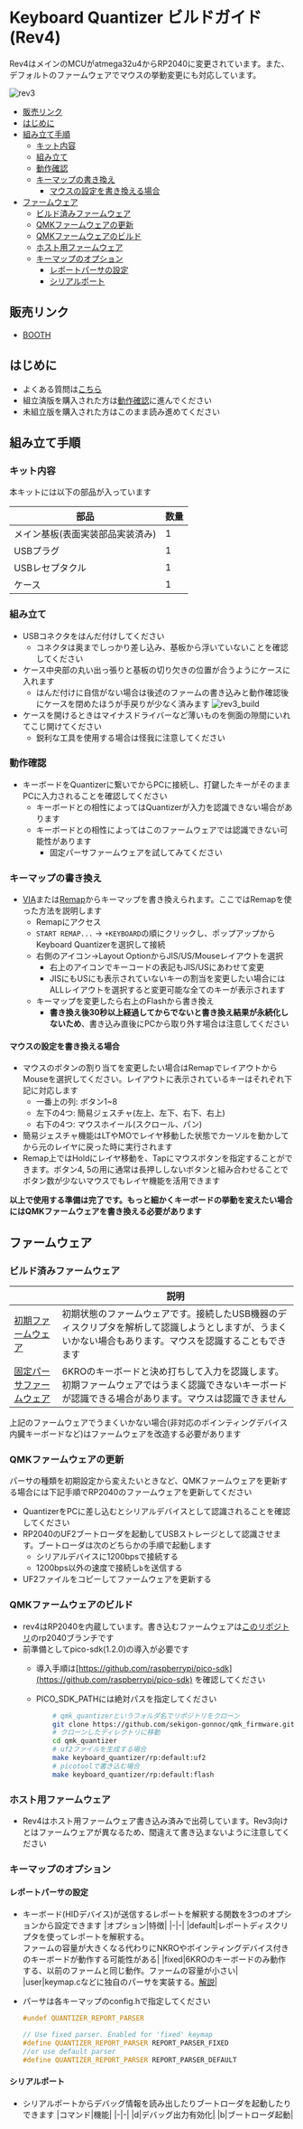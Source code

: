 # Keyboard Quantizer ビルドガイド(Rev4)

Rev4はメインのMCUがatmega32u4からRP2040に変更されています。また、デフォルトのファームウェアでマウスの挙動変更にも対応しています。

![rev3](img/rev3_rear.jpg)

- [販売リンク](#販売リンク)
- [はじめに](#はじめに)
- [組み立て手順](#組み立て手順)
  - [キット内容](#キット内容)
  - [組み立て](#組み立て)
  - [動作確認](#動作確認)
  - [キーマップの書き換え](#キーマップの書き換え)
    - [マウスの設定を書き換える場合](#マウスの設定を書き換える場合)
- [ファームウェア](#ファームウェア)
  - [ビルド済みファームウェア](#ビルド済みファームウェア)
  - [QMKファームウェアの更新](#qmkファームウェアの更新)
  - [QMKファームウェアのビルド](#qmkファームウェアのビルド)
  - [ホスト用ファームウェア](#ホスト用ファームウェア)
  - [キーマップのオプション](#キーマップのオプション)
    - [レポートパーサの設定](#レポートパーサの設定)
    - [シリアルポート](#シリアルポート)

## 販売リンク
- [BOOTH](https://nogikes.booth.pm/items/2256612)

## はじめに
- よくある質問は[こちら](README.md#よくある質問)
- 組立済版を購入された方は[動作確認](#動作確認)に進んでください
- 未組立版を購入された方はこのまま読み進めてください

## 組み立て手順
### キット内容
本キットには以下の部品が入っています

|部品|数量|
|--|--|
|メイン基板(表面実装部品実装済み) |1
|USBプラグ |1
|USBレセプタクル |1
|ケース |1

### 組み立て
- USBコネクタをはんだ付けしてください
  - コネクタは奥までしっかり差し込み、基板から浮いていないことを確認してください
- ケース中央部の丸い出っ張りと基板の切り欠きの位置が合うようにケースに入れます
  - はんだ付けに自信がない場合は後述のファームの書き込みと動作確認後にケースを閉めたほうが手戻りが少なく済みます
  ![rev3_build](img/rev3_build.jpg)
- ケースを開けるときはマイナスドライバーなど薄いものを側面の隙間にいれてこじ開けてください
  - 鋭利な工具を使用する場合は怪我に注意してください

### 動作確認
- キーボードをQuantizerに繋いでからPCに接続し、打鍵したキーがそのままPCに入力されることを確認してください
  - キーボードとの相性によってはQuantizerが入力を認識できない場合があります
  - キーボードとの相性によってはこのファームウェアでは認識できない可能性があります
    - 固定パーサファームウェアを試してみてください 

### キーマップの書き換え
- [VIA](https://caniusevia.com/)または[Remap](https://remap-keys.app/)からキーマップを書き換えられます。ここではRemapを使った方法を説明します
  - Remapにアクセス
  - `START REMAP...` → `+KEYBOARD`の順にクリックし、ポップアップからKeyboard Quantizerを選択して接続
  - 右側のアイコン->Layout OptionからJIS/US/Mouseレイアウトを選択
    - 右上のアイコンでキーコードの表記もJIS/USにあわせて変更
    - JISにもUSにも表示されていないキーの割当を変更したい場合にはALLレイアウトを選択すると変更可能な全てのキーが表示されます
  - キーマップを変更したら右上のFlashから書き換え
    - **書き換え後30秒以上経過してからでないと書き換え結果が永続化しないため**、書き込み直後にPCから取り外す場合は注意してください

#### マウスの設定を書き換える場合
- マウスのボタンの割り当てを変更したい場合はRemapでレイアウトからMouseを選択してください。レイアウトに表示されているキーはそれぞれ下記に対応します
  - 一番上の列: ボタン1~8
  - 左下の4つ: 簡易ジェスチャ(左上、左下、右下、右上)
  - 右下の4つ: マウスホイール(スクロール、パン)
- 簡易ジェスチャ機能はLTやMOでレイヤ移動した状態でカーソルを動かしてから元のレイヤに戻った時に実行されます
- Remap上ではHoldにレイヤ移動を、Tapにマウスボタンを指定することができます。ボタン4, 5の用に通常は長押ししないボタンと組み合わせることでボタン数が少ないマウスでもレイヤ機能を活用できます

**以上で使用する準備は完了です。もっと細かくキーボードの挙動を変えたい場合にはQMKファームウェアを書き換える必要があります**

## ファームウェア
### ビルド済みファームウェア

||説明|
|-|-|
|[初期ファームウェア](firmware/rev4/keyboard_quantizer_rp_default.uf2)| 初期状態のファームウェアです。接続したUSB機器のディスクリプタを解析して認識しようとしますが、うまくいかない場合もあります。マウスを認識することもできます|
|[固定パーサファームウェア](firmware/rev4/keyboard_quantizer_rp_fixed.uf2)|6KROのキーボードと決め打ちして入力を認識します。初期ファームウェアではうまく認識できないキーボードが認識できる場合があります。マウスは認識できません|

上記のファームウェアでうまくいかない場合(非対応のポインティングデバイス内臓キーボードなど)はファームウェアを改造する必要があります

### QMKファームウェアの更新
パーサの種類を初期設定から変えたいときなど、QMKファームウェアを更新する場合には下記手順でRP2040のファームウェアを更新してください

- QuantizerをPCに差し込むとシリアルデバイスとして認識されることを確認してください
- RP2040のUF2ブートローダを起動してUSBストレージとして認識させます。ブートローダは次のどちらかの手順で起動します
  - シリアルデバイスに1200bpsで接続する
  - 1200bps以外の速度で接続し`b`を送信する
- UF2ファイルをコピーしてファームウェアを更新する

### QMKファームウェアのビルド
- rev4はRP2040を内蔵しています。書き込むファームウェアは[このリポジトリ](https://github.com/sekigon-gonnoc/qmk_firmware/tree/dev/sekigon)のrp2040ブランチです
- 前準備としてpico-sdk(1.2.0)の導入が必要です
  - 導入手順は[https://github.com/raspberrypi/pico-sdk](https://github.com/raspberrypi/pico-sdk) を確認してください
  - PICO_SDK_PATHには絶対パスを指定してください

    ```bash
        # qmk_quantizerというフォルダ名でリポジトリをクローン
        git clone https://github.com/sekigon-gonnoc/qmk_firmware.git -b rp2040 qmk_quantizer
        # クローンしたディレクトリに移動
        cd qmk_quantizer
        # uf2ファイルを生成する場合
        make keyboard_quantizer/rp:default:uf2
        # picotoolで書き込む場合
        make keyboard_quantizer/rp:default:flash
    ```

### ホスト用ファームウェア
- Rev4はホスト用ファームウェア書き込み済みで出荷しています。Rev3向けとはファームウェアが異なるため、間違えて書き込まないように注意してください


### キーマップのオプション
#### レポートパーサの設定
- キーボード(HIDデバイス)が送信するレポートを解釈する関数を3つのオプションから設定できます
   |オプション|特徴|
   |-|-|
   |default|レポートディスクリプタを使ってレポートを解釈する。<br>ファームの容量が大きくなる代わりにNKROやポインティングデバイス付きのキーボードが動作する可能性がある|
   |fixed|6KROのキーボードのみ動作する、以前のファームと同じ動作。ファームの容量が小さい|
   |user|keymap.cなどに独自のパーサを実装する。[解説](user_parser)|
- パーサは各キーマップのconfig.hで指定してください

  ```c
  #undef QUANTIZER_REPORT_PARSER

  // Use fixed parser. Enabled for 'fixed' keymap
  #define QUANTIZER_REPORT_PARSER REPORT_PARSER_FIXED
  //or use default parser 
  #define QUANTIZER_REPORT_PARSER REPORT_PARSER_DEFAULT
  ```

#### シリアルポート
- シリアルポートからデバッグ情報を読み出したりブートローダを起動したりできます
  |コマンド|機能|
  |-|-|
  |d|デバッグ出力有効化|
  |b|ブートローダ起動|
